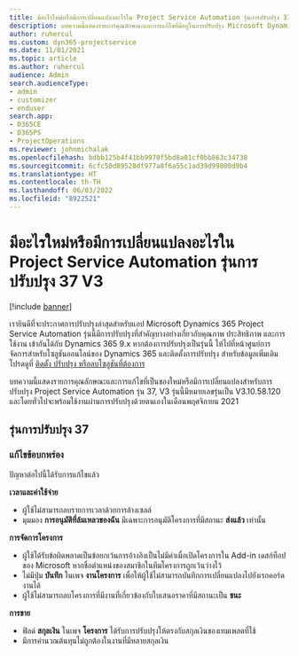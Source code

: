 ```yaml
---
title: มีอะไรใหม่หรือมีการเปลี่ยนแปลงอะไรใน Project Service Automation รุ่นการปรับปรุง 37 V3
description: บทความนี้แสดงรายการคุณลักษณะและการแก้ไขที่มีอยู่ในการปรับปรุง Microsoft Dynamics 365 Project Service Automation รุ่น 37, V3
author: ruhercul
ms.custom: dyn365-projectservice
ms.date: 11/01/2021
ms.topic: article
ms.author: ruhercul
audience: Admin
search.audienceType:
- admin
- customizer
- enduser
search.app:
- D365CE
- D365PS
- ProjectOperations
ms.reviewer: johnmichalak
ms.openlocfilehash: bdbb125b4f41bb9970f5bd8a01cf0bb863c34738
ms.sourcegitcommit: 6cfc50d89528df977a8f6a55c1ad39d99800d9b4
ms.translationtype: HT
ms.contentlocale: th-TH
ms.lasthandoff: 06/03/2022
ms.locfileid: "8922521"
---
```

# <a name="whats-new-or-changed-in-project-service-automation-update-release-37-v3"></a>มีอะไรใหม่หรือมีการเปลี่ยนแปลงอะไรใน Project Service Automation รุ่นการปรับปรุง 37 V3

[!include [banner](../includes/psa-now-project-operations.md)]

เรายินดีที่จะประกาศการปรับปรุงล่าสุดสำหรับแอป Microsoft Dynamics 365 Project Service Automation รุ่นนี้มีการปรับปรุงที่สำคัญบางอย่างเกี่ยวกับคุณภาพ ประสิทธิภาพ และการใช้งาน เข้ากันได้กับ Dynamics 365 9.x หากต้องการปรับปรุงเป็นรุ่นนี้ ให้ไปที่หน้าศูนย์การจัดการสำหรับโซลูชันออนไลน์ของ Dynamics 365 และติดตั้งการปรับปรุง สำหรับข้อมูลเพิ่มเติม โปรดดูที่ [ติดตั้ง ปรับปรุง หรือลบโซลูชันที่ต้องการ](/power-platform/admin/install-remove-preferred-solution)

บทความนี้แสดงรายการคุณลักษณะและการแก้ไขที่เป็นของใหม่หรือมีการเปลี่ยนแปลงสำหรับการปรับปรุง Project Service Automation รุ่น 37, V3 รุ่นนี้มีหมายเลขรุ่นเป็น V3.10.58.120 และโดยทั่วไปจะพร้อมใช้งานผ่านการปรับปรุงด้วยตนเองในเดือนพฤศจิกายน 2021

## <a name="update-release-37"></a>รุ่นการปรับปรุง 37

### <a name="bug-fixes"></a>แก้ไขข้อบกพร่อง

ปัญหาต่อไปนี้ได้รับการแก้ไขแล้ว

**เวลาและค่าใช้จ่าย**
- ผู้ใช้ไม่สามารถลบรายการเวลาด้วยการล้างเซลล์
- มุมมอง **การอนุมัติที่ล้มเหลวของฉัน** มีเฉพาะการอนุมัติโครงการที่มีสถานะ **ส่งแล้ว** เท่านั้น

**การจัดการโครงการ**
- ผู้ใช้ได้รับข้อผิดพลาดเป็นข้อยกเว้นการอ้างอิงเป็นไม่มีค่าเมื่อเปิดโครงการใน Add-in เดสก์ท็อปของ Microsoft หากชื่อตำแหน่งของสมาชิกในทีมโครงการถูกเว้นว่างไว้
- ไม่มีปุ่ม **บันทึก** ในเพจ **งานโครงการ** เพื่อให้ผู้ใช้ไม่สามารถบันทึกการเปลี่ยนแปลงไปยังเรกคอร์ดงานได้
- ผู้ใช้ไม่สามารถลบโครงการที่มีงานที่เกี่ยวข้องกับใบเสนอราคาที่มีสถานะเป็น **ชนะ**

**การขาย**
- ฟิลด์ **สกุลเงิน** ในเพจ **โครงการ** ได้รับการปรับปรุงให้ตรงกับสกุลเงินของเทมเพลตที่ใช้
- มีการคำนวณต้นทุนไม่ถูกต้องในงานที่มีหลายสกุลเงิน
